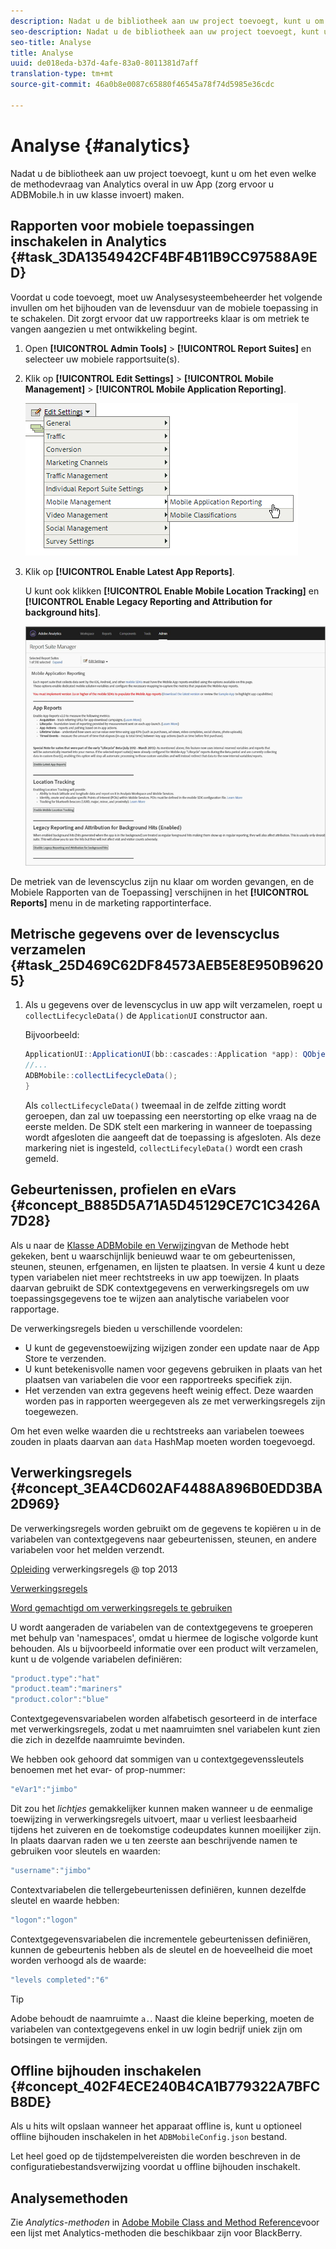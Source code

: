 ```yaml
---
description: Nadat u de bibliotheek aan uw project toevoegt, kunt u om het even welke de methodevraag van Analytics overal in uw App (zorg ervoor u ADBMobile.h in uw klasse invoert) maken.
seo-description: Nadat u de bibliotheek aan uw project toevoegt, kunt u om het even welke de methodevraag van Analytics overal in uw App (zorg ervoor u ADBMobile.h in uw klasse invoert) maken.
seo-title: Analyse
title: Analyse
uuid: de018eda-b37d-4afe-83a0-8011381d7aff
translation-type: tm+mt
source-git-commit: 46a0b8e0087c65880f46545a78f74d5985e36cdc

---
```



# Analyse {#analytics}

Nadat u de bibliotheek aan uw project toevoegt, kunt u om het even welke de methodevraag van Analytics overal in uw App (zorg ervoor u ADBMobile.h in uw klasse invoert) maken.

## Rapporten voor mobiele toepassingen inschakelen in Analytics {#task_3DA1354942CF4BF4B11B9CC97588A9ED}

Voordat u code toevoegt, moet uw Analysesysteembeheerder het volgende invullen om het bijhouden van de levensduur van de mobiele toepassing in te schakelen. Dit zorgt ervoor dat uw rapportreeks klaar is om metriek te vangen aangezien u met ontwikkeling begint.


1. Open **[!UICONTROL Admin Tools]** > **[!UICONTROL Report Suites]** en selecteer uw mobiele rapportsuite(s).
1. Klik op **[!UICONTROL Edit Settings]** > **[!UICONTROL Mobile Management]** > **[!UICONTROL Mobile Application Reporting]**.

   ![](assets/mobile-settings.png)

1. Klik op **[!UICONTROL Enable Latest App Reports]**.

   U kunt ook klikken **[!UICONTROL Enable Mobile Location Tracking]** en **[!UICONTROL Enable Legacy Reporting and Attribution for background hits]**.

   ![](assets/enable-lifecycle.png)

De metriek van de levenscyclus zijn nu klaar om worden gevangen, en de Mobiele Rapporten van de Toepassing] verschijnen in het **[!UICONTROL Reports]** menu in de marketing rapportinterface.

## Metrische gegevens over de levenscyclus verzamelen {#task_25D469C62DF84573AEB5E8E950B96205}

1. Als u gegevens over de levenscyclus in uw app wilt verzamelen, roept u `collectLifecycleData()` de `ApplicationUI` constructor aan.

   Bijvoorbeeld:

   ```java
   ApplicationUI::ApplicationUI(bb::cascades::Application *app): QObject(app) { 
   //... 
   ADBMobile::collectLifecycleData(); 
   } 
   ```

   Als `collectLifecycleData()` tweemaal in de zelfde zitting wordt geroepen, dan zal uw toepassing een neerstorting op elke vraag na de eerste melden. De SDK stelt een markering in wanneer de toepassing wordt afgesloten die aangeeft dat de toepassing is afgesloten. Als deze markering niet is ingesteld, `collectLifecyleData()` wordt een crash gemeld.

## Gebeurtenissen, profielen en eVars {#concept_B885D5A71A5D45129CE7C1C3426A7D28}


Als u naar de [Klasse ADBMobile en Verwijzing](/help/blackberry/methods.md)van de Methode hebt gekeken, bent u waarschijnlijk benieuwd waar te om gebeurtenissen, steunen, steunen, erfgenamen, en lijsten te plaatsen. In versie 4 kunt u deze typen variabelen niet meer rechtstreeks in uw app toewijzen. In plaats daarvan gebruikt de SDK contextgegevens en verwerkingsregels om uw toepassingsgegevens toe te wijzen aan analytische variabelen voor rapportage.

De verwerkingsregels bieden u verschillende voordelen:

* U kunt de gegevenstoewijzing wijzigen zonder een update naar de App Store te verzenden.
* U kunt betekenisvolle namen voor gegevens gebruiken in plaats van het plaatsen van variabelen die voor een rapportreeks specifiek zijn.
* Het verzenden van extra gegevens heeft weinig effect. Deze waarden worden pas in rapporten weergegeven als ze met verwerkingsregels zijn toegewezen.

Om het even welke waarden die u rechtstreeks aan variabelen toewees zouden in plaats daarvan aan `data` HashMap moeten worden toegevoegd.

## Verwerkingsregels {#concept_3EA4CD602AF4488A896B0EDD3BA2D969}

De verwerkingsregels worden gebruikt om de gegevens te kopiëren u in de variabelen van contextgegevens naar gebeurtenissen, steunen, en andere variabelen voor het melden verzendt.

[Opleiding](https://tv.adobe.com/embed/1181/16506/) verwerkingsregels @ top 2013

[Verwerkingsregels](https://docs.adobe.com/content/help/en/analytics/admin/admin-tools/processing-rules/processing-rules.html)

[Word gemachtigd om verwerkingsregels te gebruiken](https://helpx.adobe.com/analytics/kb/processing-rules-authorization.html)

U wordt aangeraden de variabelen van de contextgegevens te groeperen met behulp van &#39;namespaces&#39;, omdat u hiermee de logische volgorde kunt behouden. Als u bijvoorbeeld informatie over een product wilt verzamelen, kunt u de volgende variabelen definiëren:

```js
"product.type":"hat" 
"product.team":"mariners" 
"product.color":"blue"
```

Contextgegevensvariabelen worden alfabetisch gesorteerd in de interface met verwerkingsregels, zodat u met naamruimten snel variabelen kunt zien die zich in dezelfde naamruimte bevinden.

We hebben ook gehoord dat sommigen van u contextgegevenssleutels benoemen met het evar- of prop-nummer:

```js
"eVar1":"jimbo"
```

Dit zou het *lichtjes* gemakkelijker kunnen maken wanneer u de eenmalige toewijzing in verwerkingsregels uitvoert, maar u verliest leesbaarheid tijdens het zuiveren en de toekomstige codeupdates kunnen moeilijker zijn. In plaats daarvan raden we u ten zeerste aan beschrijvende namen te gebruiken voor sleutels en waarden:

```js
"username":"jimbo"
```

Contextvariabelen die tellergebeurtenissen definiëren, kunnen dezelfde sleutel en waarde hebben:

```js
"logon":"logon"
```

Contextgegevensvariabelen die incrementele gebeurtenissen definiëren, kunnen de gebeurtenis hebben als de sleutel en de hoeveelheid die moet worden verhoogd als de waarde:

```js
"levels completed":"6"
```

>[!TIP]
>
>Adobe behoudt de naamruimte `a.`. Naast die kleine beperking, moeten de variabelen van contextgegevens enkel in uw login bedrijf uniek zijn om botsingen te vermijden.

## Offline bijhouden inschakelen {#concept_402F4ECE240B4CA1B779322A7BFCB8DE}

Als u hits wilt opslaan wanneer het apparaat offline is, kunt u optioneel offline bijhouden inschakelen in het `ADBMobileConfig.json` bestand.

Let heel goed op de tijdstempelvereisten die worden beschreven in de configuratiebestandsverwijzing voordat u offline bijhouden inschakelt.

## Analysemethoden

Zie *Analytics-methoden* in [Adobe Mobile Class and Method Reference](/help/blackberry/methods.md)voor een lijst met Analytics-methoden die beschikbaar zijn voor BlackBerry.